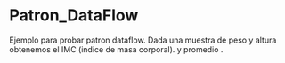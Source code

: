 # Patron_DataFlow
Ejemplo para probar patron dataflow. Dada una muestra de peso y altura obtenemos el IMC (indice de masa corporal). y promedio .
